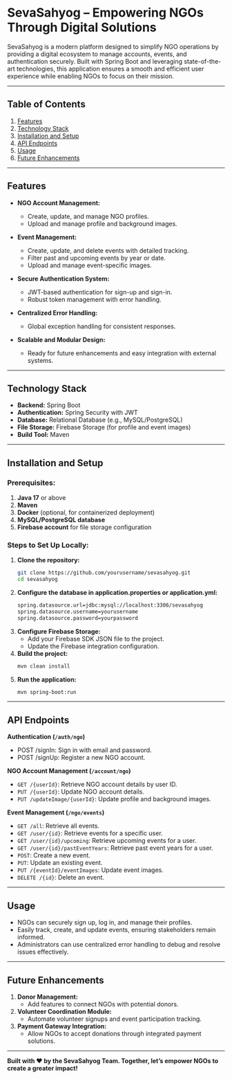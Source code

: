 # SevaSahyog – Empowering NGOs Through Digital Solutions

SevaSahyog is a modern platform designed to simplify NGO operations by providing a digital ecosystem to manage accounts, events, and authentication securely. Built with Spring Boot and leveraging state-of-the-art technologies, this application ensures a smooth and efficient user experience while enabling NGOs to focus on their mission.

---

## Table of Contents

1. [Features](#features)
2. [Technology Stack](#technology-stack)
3. [Installation and Setup](#installation-and-setup)
4. [API Endpoints](#api-endpoints)
5. [Usage](#usage)
6. [Future Enhancements](#future-enhancements)

---

## Features

- **NGO Account Management:**
    - Create, update, and manage NGO profiles.
    - Upload and manage profile and background images.

- **Event Management:**
    - Create, update, and delete events with detailed tracking.
    - Filter past and upcoming events by year or date.
    - Upload and manage event-specific images.

- **Secure Authentication System:**
    - JWT-based authentication for sign-up and sign-in.
    - Robust token management with error handling.

- **Centralized Error Handling:**
    - Global exception handling for consistent responses.

- **Scalable and Modular Design:**
    - Ready for future enhancements and easy integration with external systems.

---

## Technology Stack

- **Backend:** Spring Boot
- **Authentication:** Spring Security with JWT
- **Database:** Relational Database (e.g., MySQL/PostgreSQL)
- **File Storage:** Firebase Storage (for profile and event images)
- **Build Tool:** Maven

---

## Installation and Setup

### Prerequisites:

1. **Java 17** or above
2. **Maven**
3. **Docker** (optional, for containerized deployment)
4. **MySQL/PostgreSQL database**
5. **Firebase account** for file storage configuration

### Steps to Set Up Locally:

1. **Clone the repository:**
   ```bash
   git clone https://github.com/yourusername/sevasahyog.git
   cd sevasahyog
2. **Configure the database in application.properties or application.yml:**
    ``` bash
    spring.datasource.url=jdbc:mysql://localhost:3306/sevasahyog
    spring.datasource.username=yourusername
    spring.datasource.password=yourpassword
3. **Configure Firebase Storage:**
   - Add your Firebase SDK JSON file to the project.
   - Update the Firebase integration configuration.
4. **Build the project:**
   ``` bash
   mvn clean install
5. **Run the application:**
   ```bash
   mvn spring-boot:run

---

## API Endpoints

**Authentication (`/auth/ngo`)**
- POST /signIn: Sign in with email and password.
- POST /signUp: Register a new NGO account.

**NGO Account Management (`/account/ngo`)**
- `GET /{userId}`: Retrieve NGO account details by user ID.
- `PUT /{userId}`: Update NGO account details.
- `PUT /updateImage/{userId}`: Update profile and background images.

**Event Management (`/ngo/events`)**
- `GET /all`: Retrieve all events.
- `GET /user/{id}`: Retrieve events for a specific user.
- `GET /user/{id}/upcoming`: Retrieve upcoming events for a user.
- `GET /user/{id}/pastEventYears`: Retrieve past event years for a user.
- `POST`: Create a new event.
- `PUT`: Update an existing event.
- `PUT /{eventId}/eventImages`: Update event images.
- `DELETE /{id}`: Delete an event.

---

## Usage

- NGOs can securely sign up, log in, and manage their profiles.
- Easily track, create, and update events, ensuring stakeholders remain informed.
- Administrators can use centralized error handling to debug and resolve issues effectively.

---

## Future Enhancements

1. **Donor Management:**
   - Add features to connect NGOs with potential donors.
2. **Volunteer Coordination Module:**
   - Automate volunteer signups and event participation tracking.
3. **Payment Gateway Integration:**
   - Allow NGOs to accept donations through integrated payment solutions.
---

**Built with ❤️ by the SevaSahyog Team. Together, let’s empower NGOs to create a greater impact!**